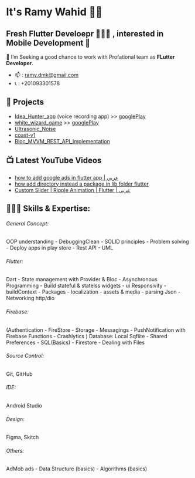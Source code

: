 # It's Ramy Wahid 👋🏻
## Fresh Flutter Develoepr 👨🏻‍💻 , interested in Mobile Development 👀


🔎 I’m Seeking a good chance to work with Profational team as **FLutter Developer**.
- 📫 : ramy.dmk@gmail.com
- 📞 : +201093301578

##  💼 Projects

- [Idea_Hunter_app](https://github.com/ramyhq/Idea_Hunter_app)  (voice recording app) >> [googlePlay](https://play.google.com/store/apps/details?id=net.ifeps.idea_hunter)
- [white_wizard_game](https://github.com/ramyhq/white_wizard_game) >> [googlePlay](https://play.google.com/store/apps/details?id=net.ifeps.white_wizard) 
- [Ultrasonic_Noise](https://github.com/ramyhq/Ultrasonic_Noise_app)  
- [coast-v1](https://github.com/ramyhq/coast-v1)  
- [Bloc_MVVM_REST_API_Implementation](https://github.com/ramyhq/Bloc_MVVM_REST_API_Implementation)  


##  📺  Latest YouTube Videos
- [how to add google ads in flutter app | عربي](https://youtu.be/k-RH3wB-Esg)
- [how add directory instead a package in lib folder flutter](https://youtu.be/hGMk1_O3I2Y)
- [Custom Slider | Ripple Animation | Flutter | عربي](https://youtu.be/aj67p6jWXCc)

## 👨🏻‍💻 Skills & Expertise:
###### General Concept:
OOP understanding - DebuggingClean - SOLID principles - Problem solving - Deploy apps in play store - Rest API - UML
###### Flutter:
Dart - State management with Provider & Bloc - Asynchronous Programming - Build stateful & statelss widgets - ui Responsivity - buildContext - Packages - localization - assets & media - parsing Json - Networking http/dio
###### Firebase:
(Authentication - FireStore - Storage - Messagings - PushNotification with Firebase Functions - Crashlytics ) Database:
Local Sqflite - Shared Preferences - SQL(Basics) - Firestore - Dealing with Files
###### Source Control:
Git, GitHub
###### IDE: 
Android Studio
###### Design: 
Figma, Skitch
###### Others:
AdMob ads - Data Structure (basics) - Algorithms (basics)



<!---
ramyhq/ramyhq is a ✨ special ✨ repository because its `README.md` (this file) appears on your GitHub profile.
You can click the Preview link to take a look at your changes.
--->
